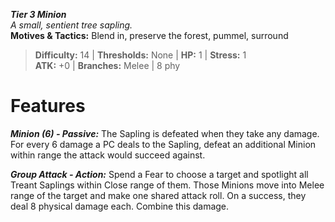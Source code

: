 ***Tier 3 Minion***  
*A small, sentient tree sapling.*  
**Motives & Tactics:** Blend in, preserve the forest, pummel, surround

> **Difficulty:** 14 | **Thresholds:** None | **HP:** 1 | **Stress:** 1  
> **ATK:** +0 | **Branches:** Melee | 8 phy  

# Features

***Minion (6) - Passive:*** The Sapling is defeated when they take any damage. For every 6 damage a PC deals to the Sapling, defeat an additional Minion within range the attack would succeed against.

***Group Attack - Action:*** Spend a Fear to choose a target and spotlight all Treant Saplings within Close range of them. Those Minions move into Melee range of the target and make one shared attack roll. On a success, they deal 8 physical damage each. Combine this damage.
